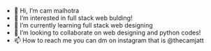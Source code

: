 - 👋 Hi, I’m cam malhotra
- 👀 I’m interested in full stack web bulding!
- 🌱 I’m currently learning full stack web designing
- 💞️ I’m looking to collaborate on web designing and python codes!
- 📫 How to reach me you can dm on instagram that is @thecamjatt

<!---
malhotracam/malhotracam is a ✨ special ✨ repository because its `README.md` (this file) appears on your GitHub profile.
You can click the Preview link to take a look at your changes.
--->
